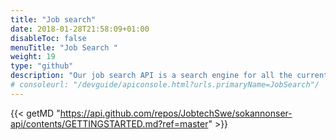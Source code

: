 ```yaml
---
title: "Job search"
date: 2018-01-28T21:58:09+01:00
disableToc: false
menuTitle: "Job Search "
weight: 19
type: "github"
description: "Our job search API is a search engine for all the current job ads from Platsbanken. The aim is to make a simple yet versatile API that should suit anyone building any kind of application involving data from job ads."
# consoleurl: "/devguide/apiconsole.html?urls.primaryName=JobSearch"/
---
```




{{< getMD "https://api.github.com/repos/JobtechSwe/sokannonser-api/contents/GETTINGSTARTED.md?ref=master" >}}



